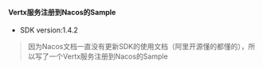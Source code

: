 ####  Vertx服务注册到Nacos的Sample
- SDK version:1.4.2
> 因为Nacos文档一直没有更新SDK的使用文档（阿里开源懂的都懂的），所以写了一个Vertx服务注册到Nacos的Sample
